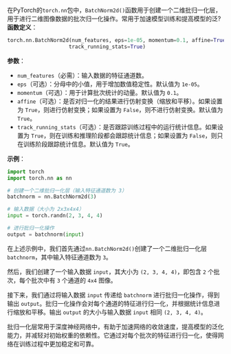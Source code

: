 在PyTorch的`torch.nn`包中，`BatchNorm2d()`函数用于创建一个二维批归一化层，用于进行二维图像数据的批次归一化操作。常用于加速模型训练和提高模型的泛?
**函数定义**：
```python
torch.nn.BatchNorm2d(num_features, eps=1e-05, momentum=0.1, affine=True,
                    track_running_stats=True)
```

**参数**：
- `num_features`（必需）：输入数据的特征通道数。
- `eps`（可选）：分母中的小值，用于增加数值稳定性。默认值为 `1e-05`。
- `momentum`（可选）：用于计算批次统计的动量。默认值为 `0.1`。
- `affine`（可选）：是否对归一化的结果进行仿射变换（缩放和平移）。如果设置为 `True`，则进行仿射变换；如果设置为 `False`，则不进行仿射变换。默认值为 `True`。
- `track_running_stats`（可选）：是否跟踪训练过程中的运行统计信息。如果设置为 `True`，则在训练和推理阶段都会跟踪统计信息；如果设置为 `False`，则只在训练阶段跟踪统计信息。默认值为 `True`。

**示例**：
```python
import torch
import torch.nn as nn

# 创建一个二维批归一化层（输入特征通道数为 3）
batchnorm = nn.BatchNorm2d(3)

# 输入数据（大小为 2x3x4x4）
input = torch.randn(2, 3, 4, 4)

# 进行批归一化操作
output = batchnorm(input)
```

在上述示例中，我们首先通过`nn.BatchNorm2d()`创建了一个二维批归一化层 `batchnorm`，其中输入特征通道数为 `3`。

然后，我们创建了一个输入数据 `input`，其大小为 `(2, 3, 4, 4)`，即包含 `2` 个批次，每个批次中有 `3` 个通道的 `4x4` 图像。

接下来，我们通过将输入数据 `input` 传递给 `batchnorm` 进行批归一化操作，得到输出 `output`。批归一化操作会对每个通道的特征进行归一化，并根据统计信息进行缩放和平移。输出 `output` 的大小与输入数据 `input` 相同 `(2, 3, 4, 4)`。

批归一化层常用于深度神经网络中，有助于加速网络的收敛速度，提高模型的泛化能力，并减轻对初始权重的依赖性。它通过对每个批次的特征进行归一化，使得网络在训练过程中更加稳定和可靠。